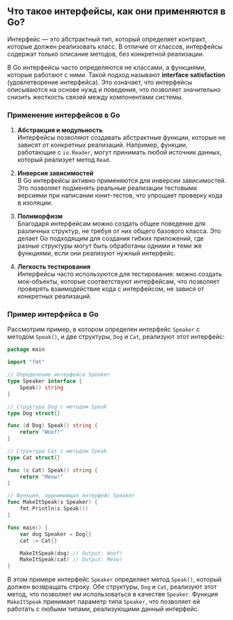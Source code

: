 ## Что такое интерфейсы, как они применяются в Go?

Интерфейс — это абстрактный тип, который определяет контракт, которые должен реализовать класс. В отличие от классов, интерфейсы содержат только описание методов, без конкретной реализации.

В Go интерфейсы часто определяются не классами, а функциями, которые работают с ними. Такой подход называют **interface satisfaction** (удовлетворение интерфейса). Это означает, что интерфейсы описываются на основе нужд и поведения, что позволяет значительно снизить жесткость связей между компонентами системы.

### Применение интерфейсов в Go

1. **Абстракция и модульность**  
   Интерфейсы позволяют создавать абстрактные функции, которые не зависят от конкретных реализаций. Например, функции, работающие с `io.Reader`, могут принимать любой источник данных, который реализует метод `Read`.

2. **Инверсия зависимостей**  
   В Go интерфейсы активно применяются для инверсии зависимостей. Это позволяет подменять реальные реализации тестовыми версиями при написании юнит-тестов, что упрощает проверку кода в изоляции.

3. **Полиморфизм**  
   Благодаря интерфейсам можно создать общее поведение для различных структур, не требуя от них общего базового класса. Это делает Go подходящим для создания гибких приложений, где разные структуры могут быть обработаны одними и теми же функциями, если они реализуют нужный интерфейс.

4. **Легкость тестирования**  
   Интерфейсы часто используются для тестирования: можно создать мок-объекты, которые соответствуют интерфейсам, что позволяет проверять взаимодействие кода с интерфейсом, не завися от конкретных реализаций.

### Пример интерфейса в Go

Рассмотрим пример, в котором определен интерфейс `Speaker` с методом `Speak()`, и две структуры, `Dog` и `Cat`, реализуют этот интерфейс:

```go
package main

import "fmt"

// Определение интерфейса Speaker
type Speaker interface {
    Speak() string
}

// Структура Dog с методом Speak
type Dog struct{}

func (d Dog) Speak() string {
    return "Woof!"
}

// Структура Cat с методом Speak
type Cat struct{}

func (c Cat) Speak() string {
    return "Meow!"
}

// Функция, принимающая интерфейс Speaker
func MakeItSpeak(s Speaker) {
    fmt.Println(s.Speak())
}

func main() {
    var dog Speaker = Dog{}
    cat := Cat{}

    MakeItSpeak(dog) // Output: Woof!
    MakeItSpeak(cat) // Output: Meow!
}
```
В этом примере интерфейс `Speaker` определяет метод `Speak()`, который должен возвращать строку. Обе структуры, `Dog` и `Cat`, реализуют этот метод, что позволяет им использоваться в качестве `Speaker`. Функция `MakeItSpeak` принимает параметр типа `Speaker`, что позволяет ей работать с любыми типами, реализующими данный интерфейс.
